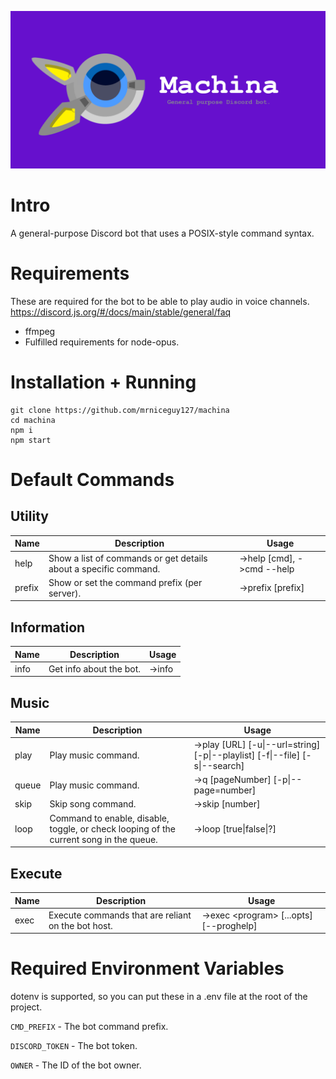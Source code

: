 ![](readme-assets/banner.png)

# Intro

A general-purpose Discord bot that uses a POSIX-style command syntax.

# Requirements

These are required for the bot to be able to play audio in voice channels.
https://discord.js.org/#/docs/main/stable/general/faq

- ffmpeg
- Fulfilled requirements for node-opus.

# Installation + Running

```
git clone https://github.com/mrniceguy127/machina
cd machina
npm i
npm start
```

# Default Commands

## Utility

| Name | Description | Usage |
| --- | -------- | -------- |
| help | Show a list of commands or get details about a specific command. | ->help [cmd], ->cmd --help |
| prefix | Show or set the command prefix (per server). | ->prefix [prefix] |

## Information

| Name | Description | Usage |
| --- | -------- | -------- |
| info | Get info about the bot. | ->info |

## Music

| Name | Description | Usage |
| --- | -------- | -------- |
| play | Play music command. | ->play [URL] [-u\|--url=string] [-p\|--playlist] [-f\|--file] [-s\|--search] |
| queue | Play music command. | ->q [pageNumber] [-p\|--page=number] |
| skip | Skip song command. | ->skip [number] |
| loop | Command to enable, disable, toggle, or check looping of the current song in the queue. | ->loop [true\|false\|?] |

## Execute

| Name | Description | Usage |
| --- | -------- | -------- |
| exec | Execute commands that are reliant on the bot host. | ->exec \<program\> [...opts] [--proghelp] |

# Required Environment Variables

dotenv is supported, so you can put these in a .env file at the root of the project.

`CMD_PREFIX` - The bot command prefix.

`DISCORD_TOKEN` - The bot token.

`OWNER` - The ID of the bot owner.
